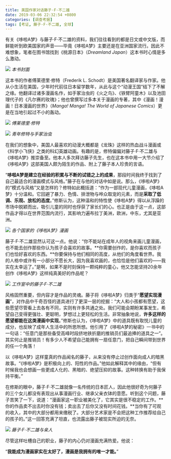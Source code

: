 ```yaml
---
title: 美国作家对话藤子·F·不二雄
date: 2019-03-06 22:32:54 +0800
categories: [调查考据]
tags: [考证, 藤子·F·不二雄, 全球]
---
```



有关《哆啦A梦》与藤子·F·不二雄的资料，我们往往看到的都是日文或中文版，而鲜能听到欧美国家的声音——毕竟《哆啦A梦》主要还是在亚洲国家流行。因此不难想象，笔者在图书馆找到《桃源日本》（_Dreamland Japan_）这本书时心情是多么激动。

![](https://picx.zhimg.com/80/v2-4867ed113ea7fc2e39b6cc6cd730b4bd_1440w.jpg?source=d16d100b)
_本书封面_

这本书的作者傅莱德里·修特（Frederik L. Schodt）是美国著名翻译家与作家。他从小生活在美国，少年时代前往日本留学数年，从此与这个“动漫王国”结下了不解之缘。他翻译过诸多漫画名作，如手冢治虫的《火之鸟》、《铁臂阿童木》以及池田理代子的《凡尔赛的玫瑰》；他也曾撰写过多本关于漫画的专著，其中《漫画！漫画！日本漫画的世界》（_Manga! Manga! The World of Japanese Comics_）更是在当地引起过不小的轰动。

![](https://pica.zhimg.com/80/v2-9f1f0e21eb7b1996a1d6452846d10d02_1440w.jpg?source=d16d100b)
_傅莱德里·修特_

![](https://pica.zhimg.com/80/v2-6780e3832d327f21fbdaabbdf44da65d_1440w.jpg?source=d16d100b)
_青年修特与手冢治虫_

在我们的想象中，美国人最喜欢的动漫大概都是《龙珠》这样的热血战斗漫画或《科学小飞侠》之类的科幻英雄动画。有趣的是，修特偏偏对藤子·F·不二雄与《哆啦A梦》推崇备至。他本人多次拜访藤子先生，也在这本书中用一大节介绍了《哆啦A梦》这部美国人颇为陌生的作品、附上了藤子本人珍贵的言语。

“**哆啦A梦是建立在经验的积累与不断的试错之上的成果**，那段时间我终于找到了自己最适合的漫画模式与风格。”藤子在与他的对话中如是说。那么，《哆啦A梦》的“模式与风格”又是怎样的？修特如此概括道：“作为一部现代儿童漫画，《哆啦A梦》十分温和。它回避了暴力、色情、排泄物与哗众取宠的元素，而是**采取了低调、乐观、放松的态度**。”修斯认为，这种温和的特性使《哆啦A梦》得以从浮躁的市场中脱颖而出，吸引儿童的同时也俘获了家长们的心。也正是由于这一点，这部作品才得以在世界范围内流行，其影响力遍布拉丁美洲，欧洲，中东，尤其是亚洲。

![](https://pica.zhimg.com/80/v2-6c645516a036002bebf146d8fb4085ca_1440w.jpg?source=d16d100b)
_各个国家的《哆啦A梦》漫画_

藤子·F·不二雄显然认可这一点。他说：“你不能站在成年人的视角来画儿童漫画，也不能去创作那些你认为孩子会喜欢的故事。**你需要创作的，是你喜欢而孩子们也恰好喜欢的东西。**你要保持与他们相同的高度，从他们的角度看世界。我的人格中或许有一小部分不愿长大，因为我喜欢画的，也恰恰是他们喜欢的——我实在太幸运了。”是啊，如果不是时刻保持一颗纯粹的童心，他又怎能坚持20余年创作《哆啦A梦》这样纯真美好的作品呢？

![](https://pic1.zhimg.com/80/v2-3e7321458f065355f48e2d276a9a6b20_1440w.jpg?source=d16d100b)
_工作室中的藤子·F·不二雄_

风格固然重要，但内容才是作品的灵魂。藤子将《哆啦A梦》归类于“**愿望实现漫画**”，对作品中千奇百怪的道具进行了更深一层的挖掘：“大人和小孩都有愿望，这些愿望尽管看上去各有不同，实则有许多共通之处。我们可能会期盼某事发生，希望自己变得更强壮、更聪明，梦想过上更轻松的生活。非常抽象地说，**许多这样的愿望都能在这类漫画中实现**。”修斯也认为，《哆啦A梦》中的道具既有取悦儿童的成分，也反映了成年人生活中的所思所想。他引用了《哆啦A梦的秘密》一书中的一句话：“任意门是那些备受高峰时段挤地铁折磨的推销员们最追捧的道具之一”。其实何止是推销员！有多少人不希望自己能拥有一扇任意门，把自己瞬间带到世界的任一个角落！

以《哆啦A梦》这样童真的作品闻名的藤子，从来没有停止过创作面向成人的暗黑故事。“《哆啦A梦》是积极向上的、阳性的作品。”他如此解释其中的缘由，“但有时候我也会想画一些更成人化的、黑暗的、绝望压抑的故事。这种转换有助于我保持平衡。”

在修斯的眼中，藤子·F·不二雄就像一名传统的日本匠人，因此他很好奇为何藤子的三个女儿都没有表现出从事漫画行业、继承父亲衣钵的意愿。听到这个问题，藤子苦笑了一下，说道：“漫画家这一职业被美化了，它其实是很不稳定的工作。**你的作品卖不出去时你没有钱；卖出去了后你又没有时间花钱。**当你有了可观的收入，其中的大部分都用来缴税了。大部分艺术家是不会把这种工作推荐给自己的孩子的。”这一回答充满了坦直，也流露出藤子被现实所迫的无奈。

![](https://picx.zhimg.com/80/v2-da9a1f4ac45987002e48fe0dada0dbfe_1440w.jpg?source=d16d100b)
_藤子·F·不二雄与亲人_

尽管这样吐槽自己的职业，藤子的内心仍对漫画充满热爱。他说：

“**我能成为漫画家实在太好了，漫画是我拥有的唯一才能。**”
